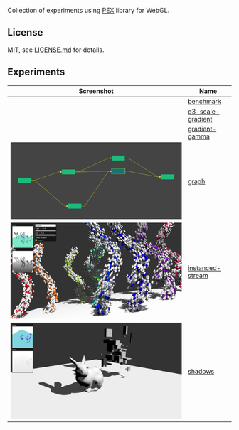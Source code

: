 Collection of experiments using [PEX](http://pex.gl) library for WebGL.

## License

MIT, see [LICENSE.md](http://github.com/vorg/pex-experiments/blob/master/LICENSE.md) for details.


## Experiments

| Screenshot  | Name |
| ------------- | ------------- |
| | [benchmark](/benchmark) |
| | [d3-scale-gradient](/d3-scale-gradient) |
| | [gradient-gamma](/gradient-gamma) |
| ![](graph/screenshot.png)| [graph](/graph) |
| ![](instanced-stream/screenshot.jpg)| [instanced-stream](/instanced-stream) |
| ![](shadows/screenshot.jpg)| [shadows](/shadows) |
